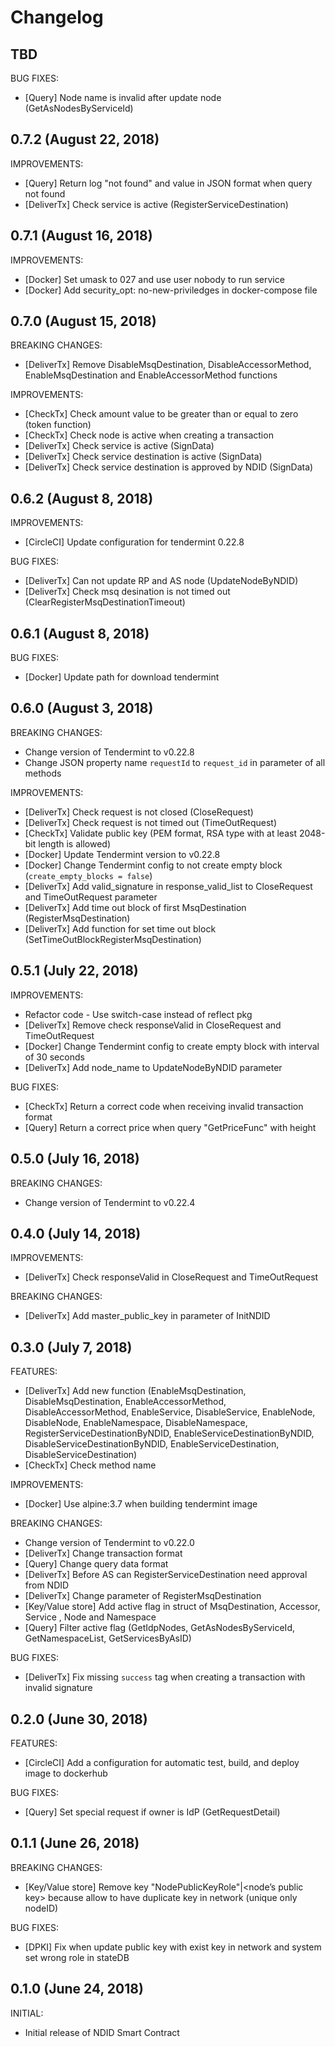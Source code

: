 # Changelog

## TBD

BUG FIXES:

- [Query] Node name is invalid after update node (GetAsNodesByServiceId)

## 0.7.2 (August 22, 2018)

IMPROVEMENTS:

- [Query] Return log "not found" and value in JSON format when query not found
- [DeliverTx] Check service is active (RegisterServiceDestination)

## 0.7.1 (August 16, 2018)

IMPROVEMENTS:

- [Docker] Set umask to 027 and use user nobody to run service
- [Docker] Add security_opt: no-new-priviledges in docker-compose file

## 0.7.0 (August 15, 2018)

BREAKING CHANGES:

- [DeliverTx] Remove DisableMsqDestination, DisableAccessorMethod, EnableMsqDestination and EnableAccessorMethod functions

IMPROVEMENTS:

- [CheckTx] Check amount value to be greater than or equal to zero (token function)
- [CheckTx] Check node is active when creating a transaction
- [DeliverTx] Check service is active (SignData)
- [DeliverTx] Check service destination is active (SignData)
- [DeliverTx] Check service destination is approved by NDID (SignData)

## 0.6.2 (August 8, 2018)

IMPROVEMENTS:

- [CircleCI] Update configuration for tendermint 0.22.8

BUG FIXES:

- [DeliverTx] Can not update RP and AS node (UpdateNodeByNDID)
- [DeliverTx] Check msq desination is not timed out (ClearRegisterMsqDestinationTimeout)

## 0.6.1 (August 8, 2018)

BUG FIXES:

- [Docker] Update path for download tendermint

## 0.6.0 (August 3, 2018)

BREAKING CHANGES:

- Change version of Tendermint to v0.22.8
- Change JSON property name `requestId` to `request_id` in parameter of all methods

IMPROVEMENTS:

- [DeliverTx] Check request is not closed (CloseRequest)
- [DeliverTx] Check request is not timed out (TimeOutRequest)
- [CheckTx] Validate public key (PEM format, RSA type with at least 2048-bit length is allowed)
- [Docker] Update Tendermint version to v0.22.8
- [Docker] Change Tendermint config to not create empty block (`create_empty_blocks = false`)
- [DeliverTx] Add valid_signature in response_valid_list to CloseRequest and TimeOutRequest parameter
- [DeliverTx] Add time out block of first MsqDestination (RegisterMsqDestination)
- [DeliverTx] Add function for set time out block (SetTimeOutBlockRegisterMsqDestination)

## 0.5.1 (July 22, 2018)

IMPROVEMENTS:

- Refactor code - Use switch-case instead of reflect pkg
- [DeliverTx] Remove check responseValid in CloseRequest and TimeOutRequest
- [Docker] Change Tendermint config to create empty block with interval of 30 seconds
- [DeliverTx] Add node_name to UpdateNodeByNDID parameter

BUG FIXES:

- [CheckTx] Return a correct code when receiving invalid transaction format
- [Query] Return a correct price when query "GetPriceFunc" with height

## 0.5.0 (July 16, 2018)

BREAKING CHANGES:

- Change version of Tendermint to v0.22.4

## 0.4.0 (July 14, 2018)

IMPROVEMENTS:

- [DeliverTx] Check responseValid in CloseRequest and TimeOutRequest

BREAKING CHANGES:

- [DeliverTx] Add master_public_key in parameter of InitNDID

## 0.3.0 (July 7, 2018)

FEATURES:

- [DeliverTx] Add new function (EnableMsqDestination, DisableMsqDestination, EnableAccessorMethod, DisableAccessorMethod, EnableService, DisableService, EnableNode, DisableNode, EnableNamespace, DisableNamespace, RegisterServiceDestinationByNDID, EnableServiceDestinationByNDID, DisableServiceDestinationByNDID, EnableServiceDestination, DisableServiceDestination)
- [CheckTx] Check method name

IMPROVEMENTS:

- [Docker] Use alpine:3.7 when building tendermint image

BREAKING CHANGES:

- Change version of Tendermint to v0.22.0
- [DeliverTx] Change transaction format
- [Query] Change query data format
- [DeliverTx] Before AS can RegisterServiceDestination need approval from NDID
- [DeliverTx] Change parameter of RegisterMsqDestination
- [Key/Value store] Add active flag in struct of MsqDestination, Accessor, Service
  , Node and Namespace
- [Query] Filter active flag (GetIdpNodes, GetAsNodesByServiceId, GetNamespaceList, GetServicesByAsID)

BUG FIXES:

- [DeliverTx] Fix missing `success` tag when creating a transaction with invalid signature

## 0.2.0 (June 30, 2018)

FEATURES:

- [CircleCI] Add a configuration for automatic test, build, and deploy image to dockerhub

BUG FIXES:

- [Query] Set special request if owner is IdP (GetRequestDetail)

## 0.1.1 (June 26, 2018)

BREAKING CHANGES:

- [Key/Value store] Remove key "NodePublicKeyRole"|<node’s public key> because allow to have duplicate key in network (unique only nodeID)

BUG FIXES:

- [DPKI] Fix when update public key with exist key in network and system set wrong role in stateDB

## 0.1.0 (June 24, 2018)

INITIAL:

- Initial release of NDID Smart Contract
